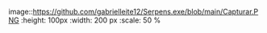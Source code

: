 
image::https://github.com/gabrielleite12/Serpens.exe/blob/main/Capturar.PNG
   :height: 100px
   :width: 200 px
   :scale: 50 %
